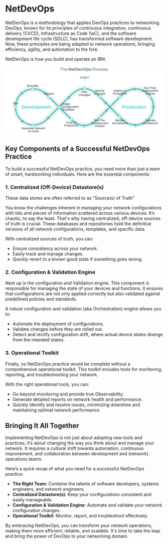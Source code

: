 # NetDevOps

NetDevOps is a methodology that applies DevOps practices to networking. DevOps, known for its principles of continuous integration, continuous delivery (CI/CD), Infrastructure as Code (IaC), and the software development life cycle (SDLC), has transformed software development. Now, these principles are being adapted to network operations, bringing efficiency, agility, and automation to the fore.

NetDevOps is how you build and operate an IBN.

![diagram of the NetDevOps process](images/NetDevOpsProcess.png)

## Key Components of a Successful NetDevOps Practice

To build a successful NetDevOps practice, you need more than just a team of smart, hardworking individuals. Here are the essential components:

### 1. Centralized (Off-Device) Datastore(s)

These data stores are often referred to as "Source(s) of Truth"

You know the challenges inherent in managing your network configurations with bits and pieces of information scattered across various devices. It’s chaotic, to say the least. That's why having centralized, off-device sources of truth is crucial. These databases and repositories hold the definitive versions of all network configurations, templates, and specific data.

With centralized sources of truth, you can:

- Ensure consistency across your network.
- Easily track and manage changes.
- Quickly revert to a known good state if something goes wrong.

### 2. Configuration & Validation Engine

Next up is the configuration and Validation engine. This component is responsible for managing the state of your devices and functions. It ensures that configurations are not only applied correctly but also validated against predefined policies and standards.

A robust configuration and validation (aka Orchestration) engine allows you to:

- Automate the deployment of configurations.
- Validate changes before they are rolled out.
- Detect and rectify configuration drift, where actual device states diverge from the intended states.

### 3. Operational Toolkit

Finally, no NetDevOps practice would be complete without a comprehensive operational toolkit. This toolkit includes tools for monitoring, reporting, and troubleshooting your network.

With the right operational tools, you can:

- Go beyond monitoring and provide true Observability.
- Generate detailed reports on network health and performance.
- Quickly identify and resolve issues, minimizing downtime and maintaining optimal network performance.

## Bringing It All Together

Implementing NetDevOps is not just about adopting new tools and practices; it’s about changing the way you think about and manage your network. It requires a cultural shift towards automation, continuous improvement, and collaboration between development and (network) operations teams.

Here’s a quick recap of what you need for a successful NetDevOps practice:

- **The Right Team**: Combine the talents of software developers, systems engineers, and network engineers.
- **Centralized Datastore(s)**: Keep your configurations consistent and easily manageable.
- **Configuration & Validation Engine**: Automate and validate your network configuration changes.
- **Operational Toolkit**: Monitor, report, and troubleshoot effectively.

By embracing NetDevOps, you can transform your network operations, making them more efficient, reliable, and scalable. It's time to take the leap and bring the power of DevOps to your networking domain.